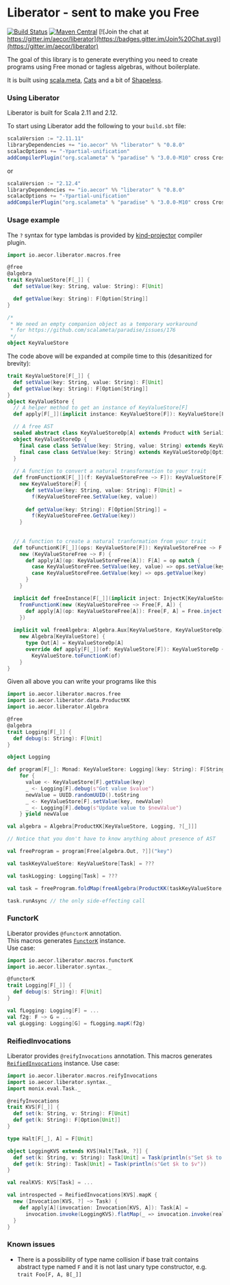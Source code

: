 # Liberator - sent to make you Free

[![Build Status](https://img.shields.io/travis/aecor/liberator/master.svg)](https://travis-ci.org/aecor/liberator)
[![Maven Central](https://img.shields.io/maven-central/v/io.aecor/liberator_2.12.svg)](https://github.com/aecor/liberator)
[![Join the chat at https://gitter.im/aecor/liberator](https://badges.gitter.im/Join%20Chat.svg)](https://gitter.im/aecor/liberator)

The goal of this library is to generate everything you need to create programs using Free monad or tagless algebras, without boilerplate.

It is built using [scala.meta](http://scalameta.org), [Cats](https://github.com/typelevel/cats) and a bit of [Shapeless](https://github.com/milessabin/shapeless).

### Using Liberator

Liberator is built for Scala 2.11 and 2.12.

To start using Liberator add the following to your `build.sbt` file:

```scala
scalaVersion := "2.11.11"
libraryDependencies += "io.aecor" %% "liberator" % "0.8.0"
scalacOptions += "-Ypartial-unification"
addCompilerPlugin("org.scalameta" % "paradise" % "3.0.0-M10" cross CrossVersion.full)
```

or

```scala
scalaVersion := "2.12.4"
libraryDependencies += "io.aecor" %% "liberator" % "0.8.0"
scalacOptions += "-Ypartial-unification"
addCompilerPlugin("org.scalameta" % "paradise" % "3.0.0-M10" cross CrossVersion.full)
```

### Usage example

The `?` syntax for type lambdas is provided by [kind-projector](https://github.com/non/kind-projector) compiler plugin.

```scala
import io.aecor.liberator.macros.free

@free
@algebra
trait KeyValueStore[F[_]] {
  def setValue(key: String, value: String): F[Unit]

  def getValue(key: String): F[Option[String]]
}

/*
 * We need an empty companion object as a temporary workaround
 * for https://github.com/scalameta/paradise/issues/176
 */
object KeyValueStore
```

The code above will be expanded at compile time to this (desanitized for brevity):
```scala
trait KeyValueStore[F[_]] {
  def setValue(key: String, value: String): F[Unit]
  def getValue(key: String): F[Option[String]]
}
object KeyValueStore {
  // A helper method to get an instance of KeyValueStore[F]
  def apply[F[_]](implicit instance: KeyValueStore[F]): KeyValueStore[F] = instance

  // A free AST
  sealed abstract class KeyValueStoreOp[A] extends Product with Serializable
  object KeyValueStoreOp {
    final case class SetValue(key: String, value: String) extends KeyValueStoreOp[Unit]
    final case class GetValue(key: String) extends KeyValueStoreOp[Option[String]]
  }
  
  // A function to convert a natural transformation to your trait
  def fromFunctionK[F[_]](f: KeyValueStoreFree ~> F]): KeyValueStore[F] = 
    new KeyValueStore[F] {
      def setValue(key: String, value: String): F[Unit] = 
        f(KeyValueStoreFree.SetValue(key, value))
        
      def getValue(key: String): F[Option[String]] = 
        f(KeyValueStoreFree.GetValue(key))
    }
    
    
  // A function to create a natural tranformation from your trait
  def toFunctionK[F[_]](ops: KeyValueStore[F]): KeyValueStoreFree ~> F = 
    new (KeyValueStoreFree ~> F) {
      def apply[A](op: KeyValueStoreFree[A]): F[A] = op match {
        case KeyValueStoreFree.SetValue(key, value) => ops.setValue(key, value)
        case KeyValueStoreFree.GetValue(key) => ops.getValue(key)
      }
    }

  implicit def freeInstance[F[_]](implicit inject: InjectK[KeyValueStoreOp, F]): KeyValueStore[Free[F, A]] =
    fromFunctionK(new (KeyValueStoreFree ~> Free[F, A]) {
      def apply[A](op: KeyValueStoreFree[A]): Free[F, A] = Free.inject(op) 
    })
    
  implicit val freeAlgebra: Algebra.Aux[KeyValueStore, KeyValueStoreOp] =
    new Algebra[KeyValueStore] {
      type Out[A] = KeyValueStoreOp[A]
      override def apply[F[_]](of: KeyValueStore[F]): KeyValueStoreOp ~> F =
        KeyValueStore.toFunctionK(of)
    }
}

```

Given all above you can write your programs like this

```scala
import io.aecor.liberator.macros.free
import io.aecor.liberator.data.ProductKK
import io.aecor.liberator.Algebra

@free
@algebra
trait Logging[F[_]] {
  def debug(s: String): F[Unit]
}

object Logging

def program[F[_]: Monad: KeyValueStore: Logging](key: String): F[String] =
    for {
      value <- KeyValueStore[F].getValue(key)
      _ <- Logging[F].debug(s"Got value $value")
      newValue = UUID.randomUUID().toString
      _ <- KeyValueStore[F].setValue(key, newValue)
      _ <- Logging[F].debug(s"Update value to $newValue")
    } yield newValue    

val algebra = Algebra[ProductKK[KeyValueStore, Logging, ?[_]]]

// Notice that you don't have to know anything about presence of AST

val freeProgram = program[Free[algebra.Out, ?]]("key")

val taskKeyValueStore: KeyValueStore[Task] = ???

val taskLogging: Logging[Task] = ???

val task = freeProgram.foldMap(freeAlgebra(ProductKK(taskKeyValueStore, taskLogging)))

task.runAsync // the only side-effecting call
```

### FunctorK

Liberator provides `@functorK` annotation.  
This macros generates [`FunctorK`](https://github.com/aecor/liberator/blob/master/macros/src/main/scala/io/aecor/liberator/FunctorK.scala) instance.  
Use case:
```scala
import io.aecor.liberator.macros.functorK
import io.aecor.liberator.syntax._

@functorK
trait Logging[F[_]] {
  def debug(s: String): F[Unit]
}

val fLogging: Logging[F] = ...
val f2g: F ~> G = ...
val gLogging: Logging[G] = fLogging.mapK(f2g) 

```

### ReifiedInvocations

Liberator provides `@reifyInvocations` annotation.
This macros generates [`ReifiedInvocations`](https://github.com/aecor/liberator/blob/master/macros/src/main/scala/io/aecor/liberator/ReifiedInvocations.scala) instance.
Use case:
```scala
import io.aecor.liberator.macros.reifyInvocations
import io.aecor.liberator.syntax._
import monix.eval.Task._

@reifyInvocations
trait KVS[F[_]] {
  def set(k: String, v: String): F[Unit]
  def get(k: String): F[Option[Unit]]
}

type Halt[F[_], A] = F[Unit]

object LoggingKVS extends KVS[Halt[Task, ?]] {
  def set(k: String, v: String): Task[Unit] = Task(println(s"Set $k to $v"))
  def get(k: String): Task[Unit] = Task(println(s"Get $k to $v"))
}

val realKVS: KVS[Task] = ...

val introspected = ReifiedInvocations[KVS].mapK {
  new (Invocation[KVS, ?] ~> Task) {
    def apply[A](invocation: Invocation[KVS, A]): Task[A] =
      invocation.invoke(LoggingKVS).flatMap(_ => invocation.invoke(realKVS))
  }
}

```

### Known issues
- There is a possibility of type name collision if base trait contains abstract type named `F` and it is not last unary type constructor, e.g. `trait Foo[F, A, B[_]]`
